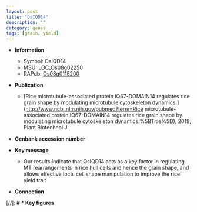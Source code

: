 ```yaml
---
layout: post
title: "OsIQD14"
description: ""
category: genes
tags: [grain, yield]
---
```


* **Information**  
    + Symbol: OsIQD14  
    + MSU: [LOC_Os08g02250](http://rice.uga.edu/cgi-bin/ORF_infopage.cgi?orf=LOC_Os08g02250)  
    + RAPdb: [Os08g0115200](https://rapdb.dna.affrc.go.jp/locus/?name=Os08g0115200)  

* **Publication**  
    + [Rice microtubule-associated protein IQ67-DOMAIN14 regulates rice grain shape by modulating microtubule cytoskeleton dynamics.](http://www.ncbi.nlm.nih.gov/pubmed?term=Rice microtubule-associated protein IQ67-DOMAIN14 regulates rice grain shape by modulating microtubule cytoskeleton dynamics.%5BTitle%5D), 2019, Plant Biotechnol J.

* **Genbank accession number**  

* **Key message**  
    + Our results indicate that OsIQD14 acts as a key factor in regulating MT rearrangements in rice hull cells and hence the grain shape, and allows effective local cell shape manipulation to improve the rice yield trait

* **Connection**  

[//]: # * **Key figures**  



